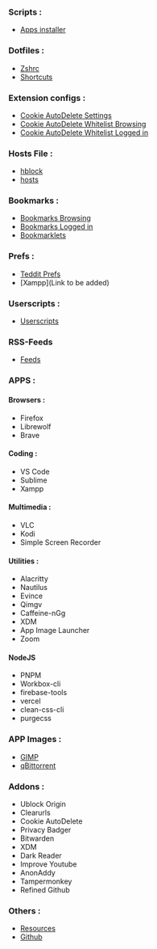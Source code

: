 ### Scripts :
- [Apps installer](https://raw.githubusercontent.com/fynks/configs/main/scripts/apps_installer.sh)

### Dotfiles :
- [Zshrc](https://raw.githubusercontent.com/fynks/configs/main/dotfiles/remove_this_text.zshrc)
- [Shortcuts](https://raw.githubusercontent.com/fynks/configs/main/dotfiles/custom_shortcuts)

### Extension configs :
- [Cookie AutoDelete Settings](https://github.com/fynks/configs/blob/main/dotfiles/CAD_settings.json)
- [Cookie AutoDelete Whitelist Browsing](https://github.com/fynks/configs/blob/main/dotfiles/CAD_white_list_browsing.json)
- [Cookie AutoDelete Whitelist Logged in](https://github.com/fynks/configs/blob/main/dotfiles/CAD_white_list_logged_in.json)

### Hosts File :
- [hblock](https://github.com/hectorm/hblock)
- [hosts](https://raw.githubusercontent.com/StevenBlack/hosts/master/hosts)

### Bookmarks :
- [Bookmarks Browsing](https://github.com/fynks/bookmarks/blob/main/bookmarks_browsing.html)
- [Bookmarks Logged in](https://github.com/fynks/bookmarks/blob/main/bookmarks_logged_in.html)
- [Bookmarklets](https://github.com/fynks/bookmarklets)

### Prefs :
- [Teddit Prefs](https://raw.githubusercontent.com/fynks/configs/main/prefs/teddit_prefs.json)
- [Xampp](Link to be added)

### Userscripts :
- [Userscripts](https://github.com/fynks/userscripts)

### RSS-Feeds
- [Feeds](https://github.com/fynks/bookmarks/blob/main/rss-feeds.opml)

### APPS :

#### Browsers :
- Firefox
- Librewolf
- Brave
  
 #### Coding :
 - VS Code
 - Sublime
 - Xampp
    
  #### Multimedia :
  - VLC
  - Kodi
  - Simple Screen Recorder
      
  #### Utilities :
   - Alacritty
   - Nautilus
   - Evince
   - Qimgv
   - Caffeine-nGg
   - XDM
   - App Image Launcher       
   - Zoom  
   
  ####  NodeJS
   - PNPM
   - Workbox-cli
   - firebase-tools
   - vercel
   - clean-css-cli
   - purgecss

### APP Images :
- [GIMP](https://github.com/aferrero2707/gimp-appimage)
- [qBittorrent](https://www.appimagehub.com/p/1346648/) 

### Addons :
- Ublock Origin
- Clearurls
- Cookie AutoDelete
- Privacy Badger
- Bitwarden
- XDM
- Dark Reader
- Improve Youtube
- AnonAddy
- Tampermonkey
- Refined Github


### Others :
- [Resources](https://github.com/fynks/Resources) 
- [Github](https://github.com/fynks/configs)

